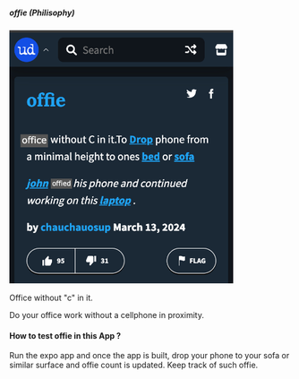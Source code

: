 ##### offie (Philisophy)

<img src="./images/offie.jpg" alt="drawing" style="width:400px;"/>


Office without "c" in it. 


Do your office work without a cellphone in proximity.



#### How to test offie in this App ?

Run the expo app and once the app is built, drop your phone to your sofa or similar surface and offie count is updated. Keep track of such offie.

